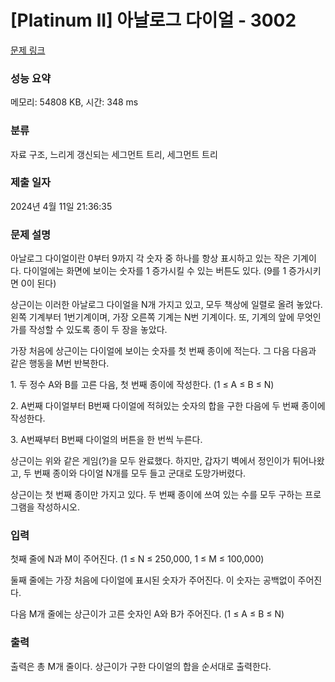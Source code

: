 # [Platinum II] 아날로그 다이얼 - 3002 

[문제 링크](https://www.acmicpc.net/problem/3002) 

### 성능 요약

메모리: 54808 KB, 시간: 348 ms

### 분류

자료 구조, 느리게 갱신되는 세그먼트 트리, 세그먼트 트리

### 제출 일자

2024년 4월 11일 21:36:35

### 문제 설명

<p>아날로그 다이얼이란 0부터 9까지 각 숫자 중 하나를 항상 표시하고 있는 작은 기계이다. 다이얼에는 화면에 보이는 숫자를 1 증가시킬 수 있는 버튼도 있다. (9를 1 증가시키면 0이 된다)</p>

<p>상근이는 이러한 아날로그 다이얼을 N개 가지고 있고, 모두 책상에 일렬로 올려 놓았다. 왼쪽 기계부터 1번기계이며, 가장 오른쪽 기계는 N번 기계이다. 또, 기계의 앞에 무엇인가를 작성할 수 있도록 종이 두 장을 놓았다.</p>

<p>가장 처음에 상근이는 다이얼에 보이는 숫자를 첫 번째 종이에 적는다. 그 다음 다음과 같은 행동을 M번 반복한다.</p>

<p>1. 두 정수 A와 B를 고른 다음, 첫 번째 종이에 작성한다. (1 ≤ A ≤ B ≤ N)</p>

<p>2. A번째 다이얼부터 B번째 다이얼에 적혀있는 숫자의 합을 구한 다음에 두 번째 종이에 작성한다.</p>

<p>3. A번째부터 B번째 다이얼의 버튼을 한 번씩 누른다.</p>

<p>상근이는 위와 같은 게임(?)을 모두 완료했다. 하지만, 갑자기 벽에서 정인이가 튀어나왔고, 두 번째 종이와 다이얼 N개를 모두 들고 군대로 도망가버렸다.</p>

<p>상근이는 첫 번째 종이만 가지고 있다. 두 번째 종이에 쓰여 있는 수를 모두 구하는 프로그램을 작성하시오.</p>

### 입력 

 <p>첫째 줄에 N과 M이 주어진다. (1 ≤ N ≤ 250,000, 1 ≤ M ≤ 100,000)</p>

<p>둘째 줄에는 가장 처음에 다이얼에 표시된 숫자가 주어진다. 이 숫자는 공백없이 주어진다.</p>

<p>다음 M개 줄에는 상근이가 고른 숫자인 A와 B가 주어진다. (1 ≤ A ≤ B ≤ N)</p>

### 출력 

 <p>출력은 총 M개 줄이다. 상근이가 구한 다이얼의 합을 순서대로 출력한다.</p>

